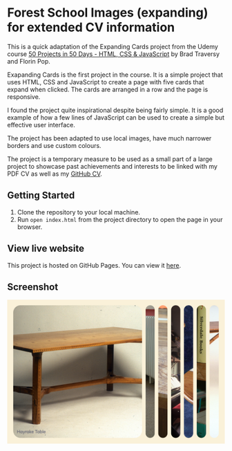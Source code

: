 # Forest School Images (expanding) for extended CV information

This is a quick adaptation of the Expanding Cards project from the Udemy course [50 Projects in 50 Days - HTML, CSS & JavaScript](https://www.udemy.com/course/50-projects-50-days/) by Brad Traversy and Florin Pop.

Exapanding Cards is the first project in the course. It is a simple project that uses HTML, CSS and JavaScript to create a page with five cards that expand when clicked. The cards are arranged in a row and the page is responsive.

I found the project quite inspirational despite being fairly simple. It is a good example of how a few lines of JavaScript can be used to create a simple but effective user interface.

The project has been adapted to use local images, have much narrower borders and use custom colours.

The project is a temporary measure to be used as a small part of a large project to showcase past achievements and interests to be linked with my PDF CV as well as my [GitHub CV](https://github.com/pablisch/CV).

## Getting Started

1. Clone the repository to your local machine.
2. Run `open index.html` from the project directory to open the page in your browser.

## View live website

This project is hosted on GitHub Pages. You can view it [here](https://pablisch.github.io/furniture-portfolio-expanding/).

## Screenshot
![Furniture portfolio screenshot](images/furniture-portfolio-screenshot.png)

